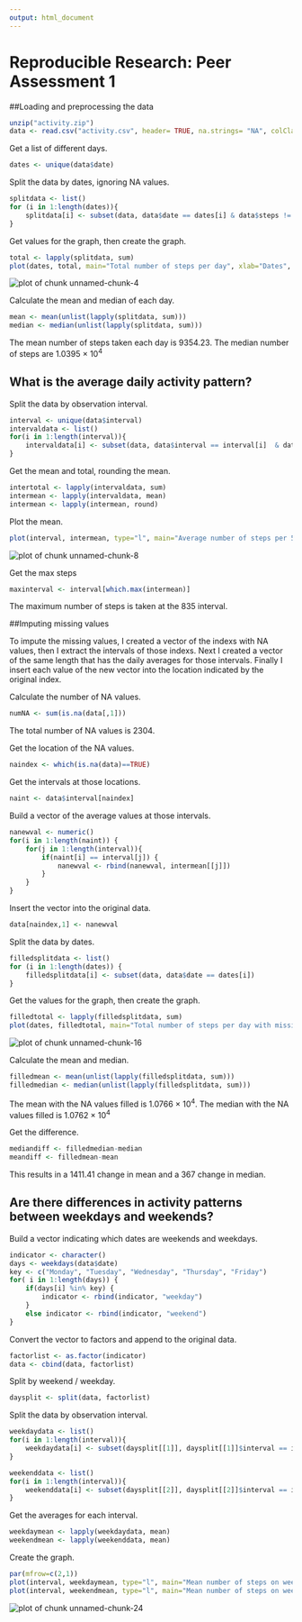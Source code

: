 ```yaml
---
output: html_document
---
```



# Reproducible Research: Peer Assessment 1


##Loading and preprocessing the data

```r
unzip("activity.zip")
data <- read.csv("activity.csv", header= TRUE, na.strings= "NA", colClasses = c("numeric", "Date", "numeric"))
```

Get a list of different days.

```r
dates <- unique(data$date)
```

Split the data by dates, ignoring NA values.

```r
splitdata <- list()
for (i in 1:length(dates)){
    splitdata[i] <- subset(data, data$date == dates[i] & data$steps != "NA")
}
```

Get values for the graph, then create the graph.

```r
total <- lapply(splitdata, sum)
plot(dates, total, main="Total number of steps per day", xlab="Dates", ylab= "Total average steps")
```

![plot of chunk unnamed-chunk-4](figure/unnamed-chunk-4.png) 

Calculate the mean and median of each day.

```r
mean <- mean(unlist(lapply(splitdata, sum)))
median <- median(unlist(lapply(splitdata, sum)))
```

The mean number of steps taken each day is 9354.23. The median number of steps are 1.0395 &times; 10<sup>4</sup>

## What is the average daily activity pattern?


Split the data by observation interval.

```r
interval <- unique(data$interval)
intervaldata <- list()
for(i in 1:length(interval)){
    intervaldata[i] <- subset(data, data$interval == interval[i]  & data$steps != "NA")
}
```

Get the mean and total, rounding the mean.

```r
intertotal <- lapply(intervaldata, sum)
intermean <- lapply(intervaldata, mean)
intermean <- lapply(intermean, round)
```

Plot the mean.

```r
plot(interval, intermean, type="l", main="Average number of steps per 5 minute interval", xlab="Interval", ylab="Mean number of steps")
```

![plot of chunk unnamed-chunk-8](figure/unnamed-chunk-8.png) 

Get the max steps

```r
maxinterval <- interval[which.max(intermean)]
```

The maximum number of steps is taken at the 835 interval.

##Imputing missing values

To impute the missing values, I created a vector of the indexs with NA values, then I extract the intervals of those indexs. Next I created a vector of the same length that has the daily averages for those intervals. Finally I insert each value of the new vector into the location indicated by the original index.

Calculate the number of NA values.

```r
numNA <- sum(is.na(data[,1]))
```

The total number of NA values is 2304.

Get the location of the NA values.

```r
naindex <- which(is.na(data)==TRUE) 
```

Get the intervals at those locations.

```r
naint <- data$interval[naindex]
```

Build a vector of the average values at those intervals.

```r
nanewval <- numeric()
for(i in 1:length(naint)) {
    for(j in 1:length(interval)){
        if(naint[i] == interval[j]) {
            nanewval <- rbind(nanewval, intermean[[j]])
        }
    }
}
```

Insert the vector into the original data.

```r
data[naindex,1] <- nanewval
```

Split the data by dates.

```r
filledsplitdata <- list()
for (i in 1:length(dates)) {
    filledsplitdata[i] <- subset(data, data$date == dates[i]) 
}
```

Get the values for the graph, then create the graph.

```r
filledtotal <- lapply(filledsplitdata, sum)
plot(dates, filledtotal, main="Total number of steps per day with missing values added", xlab="Date", ylab="Total")
```

![plot of chunk unnamed-chunk-16](figure/unnamed-chunk-16.png) 

Calculate the mean and median.

```r
filledmean <- mean(unlist(lapply(filledsplitdata, sum)))
filledmedian <- median(unlist(lapply(filledsplitdata, sum)))
```

The mean with the NA values filled is 1.0766 &times; 10<sup>4</sup>. The median with the NA values filled is 1.0762 &times; 10<sup>4</sup>

Get the difference.

```r
mediandiff <- filledmedian-median
meandiff <- filledmean-mean
```

This results in a 1411.41 change in mean and a 367 change in median.

## Are there differences in activity patterns between weekdays and weekends?

Build a vector indicating which dates are weekends and weekdays.

```r
indicator <- character()
days <- weekdays(data$date)
key <- c("Monday", "Tuesday", "Wednesday", "Thursday", "Friday")
for( i in 1:length(days)) {
    if(days[i] %in% key) {
        indicator <- rbind(indicator, "weekday")
    }
    else indicator <- rbind(indicator, "weekend")
}
```

Convert the vector to factors and append to the original data.

```r
factorlist <- as.factor(indicator)
data <- cbind(data, factorlist)
```

Split by weekend / weekday.

```r
daysplit <- split(data, factorlist)
```

Split the data by observation interval.

```r
weekdaydata <- list()
for(i in 1:length(interval)){
    weekdaydata[i] <- subset(daysplit[[1]], daysplit[[1]]$interval == interval[i])
}

weekenddata <- list()
for(i in 1:length(interval)){
    weekenddata[i] <- subset(daysplit[[2]], daysplit[[2]]$interval == interval[i])
}
```

Get the averages for each interval.

```r
weekdaymean <- lapply(weekdaydata, mean)
weekendmean <- lapply(weekenddata, mean)
```

Create the graph.

```r
par(mfrow=c(2,1))
plot(interval, weekdaymean, type="l", main="Mean number of steps on weekdays", xlab="Interval", ylab="Mean steps")
plot(interval, weekendmean, type="l", main="Mean number of steps on weekends", xlab="Interval", ylab="Mean steps")
```

![plot of chunk unnamed-chunk-24](figure/unnamed-chunk-24.png) 
